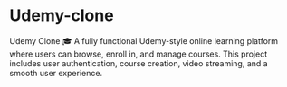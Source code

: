 # Udemy-clone

Udemy Clone 🎓
A fully functional Udemy-style online learning platform where users can browse, enroll in, and manage courses. This project includes user authentication, course creation, video streaming, and a smooth user experience.
